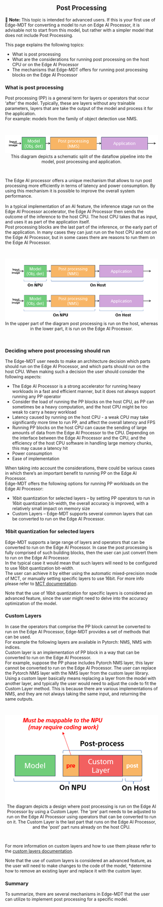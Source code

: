 ## <div align="center">Post Processing</div>

🧮 **Note:** This topic is intended for advanced users. If this is your first use of Edge-MDT for converting a model to run on Edge AI Processor, it is advisable not to start from this model, but rather with a simpler model that does not include Post Processing.

This page explains the following topics:
*	What is post processing
*	What are the considerations for running post processing on the host CPU or on the Edge AI Processor
*	The mechanisms that Edge-MDT offers for running post processing blocks on the Edge AI Processor

### What is post processing ###
Post processing (PP) is a general term for layers or operators that occur ‘after’ the model. Typically, these are layers without any trainable parameters, layers that are take the output of the model and process it for the application.<br>
For example: models from the family of object detection use NMS.

<br>
<div align="center" markdown="1">
<p>
      <img src="https://github.com/SonySemiconductorSolutions/aitrios-edge-mdt/blob/Post-processing-doc/docs/images/post-processing/post%20processing%20blocks.png">
This diagram depicts a schematic split of the dataflow pipeline into the model, post processing and application.
</p>
</div>
<br>

The Edge AI processor offers a unique mechanism that allows to run post processing more efficiently in terms of latency and power consumption. By using this mechanism it is possible to improve the overall system performance.<br> <br>
In a typical implementation of an AI feature, the inference stage run on the Edge AI Processor accelerator, the Edge AI Processor then sends the outcome of the inference to the host CPU. The host CPU takes that as input, and uses it as part of the application itself.<br>
Post processing blocks are the last part of the inference, or the early part of the application. In many cases they can just run on the host CPU and not on the Edge AI Processor, but in some cases there are reasons to run them on the Edge AI Processor.

<br>
<div align="center" markdown="1">
<p>
      <img src="https://github.com/SonySemiconductorSolutions/aitrios-edge-mdt/blob/Post-processing-doc/docs/images/post-processing/post_processing_blocks_1.png">
In the upper part of the diagram post processing is run on the host, whereas in the lower part, it is run on the Edge AI Processor.
</p>
</div>
<br>

### Deciding where post processing should run ###
The Edge-MDT user needs to make an architecture decision which parts should run on the Edge AI Processor, and which parts should run on the host CPU.
When making such a decision the user should consider the following aspects:
*	The Edge AI Processor is a strong accelerator for running heavy workloads in a fast and efficient manner, but it does not always support running any PP operator
*	Consider the load of running the PP blocks on the host CPU, as PP can sometimes be a heavy computation, and the host CPU might be too weak to carry a heavy workload
*	Latency caused by running on the host CPU - a weak CPU may take significantly more time to run PP, and affect the overall latency and FPS
*	Running PP blocks on the host CPU can cause the sending of large amounts of data from the Edge AI Processor to the CPU. Depending on the interface between the Edge AI Processor and the CPU, and the efficiency of the host CPU software in handling large memory chunks, this may cause a latency hit
*	Power consumption
*	Ease of implementation

When taking into account the considerations, there could be various cases in which there’s an important benefit to running PP on the Edge AI Processor.<br>
Edge-MDT offers the following options for running PP workloads on the Edge AI Processor:
*	16bit quantization for selected layers – by setting PP operators to run in 16bit quantization bit-width, the overall accuracy is improved, with a relatively small impact on memory size
*	Custom Layers – Edge-MDT supports several common layers that can be converted to run on the Edge AI Processor.

### 16bit quantization for selected layers ###
Edge-MDT supports a large range of layers and operators that can be converted to run on the Edge AI Processor. In case the post processing is fully comprised of such building blocks, then the user can just convert them to run on the Edge AI Processor. <br>
In the typical case it would mean that such layers will need to be configured to use 16bit quantization bit-width.<br>
The user can achieve it by either using the automatic mixed-precision mode of MCT, or manually setting specific layers to use 16bit. For more info please refer to [MCT documentation](https://github.com/sony/model_optimization).

Note that the use of 16bit quantization for specific layers is considered an advanced feature, since the user might need to delve into the accuracy optimization of the model.

### Custom Layers ###
In case the operators that comprise the PP block cannot be converted to run on the Edge AI Processor, Edge-MDT provides a set of methods that can be used. <br>
For example the following layers are available in Pytorch: NMS, NMS with indices.<br>
Custom layer is an implementation of PP block in a way that can be converted to run on the Edge AI Processor.<br>
For example, suppose the PP phase includes Pytorch NMS layer, this layer cannot be converted to run on the Edge AI Processor. The user can replace the Pytorch NMS layer with the NMS layer from the custom layer library.<br>
Using a custom layer basically means replacing a layer from the model with another layer, and typically the user would need to adjust the code to fit the Custom Layer method. This is because there are various implementations of NMS, and they are not always taking the same input, and returning the same outputs.<br>

<br>
<div align="center" markdown="1">
<p>
      <img src="https://github.com/SonySemiconductorSolutions/aitrios-edge-mdt/blob/Post-processing-doc/docs/images/post-processing/post_processing_blocks_2.png"><br>
The diagram depicts a design where post processing is run on the Edge AI Processor by using a Custom Layer. The 'pre' part needs to be adjusted to run on the Edge AI Processor using operators that can be converted to run on it. The Custom Layer is the last part that runs on the Edge AI Processor, and the 'post' part runs already on the host CPU.
</p>
</div>
<br>

For more information on custom layers and how to use them please refer to the [custom layers documentation](https://github.com/sony/custom_layers/tree/main/tutorials/pytorch).

Note that the use of custom layers is considered an advanced feature, as the user will need to make changes to the code of the model, *determine how to remove an existing layer and replace it with the custom layer.

### Summary ###
To summarize, there are several mechanisms in Edge-MDT that the user can utilize to implement post processing for a specific model.
